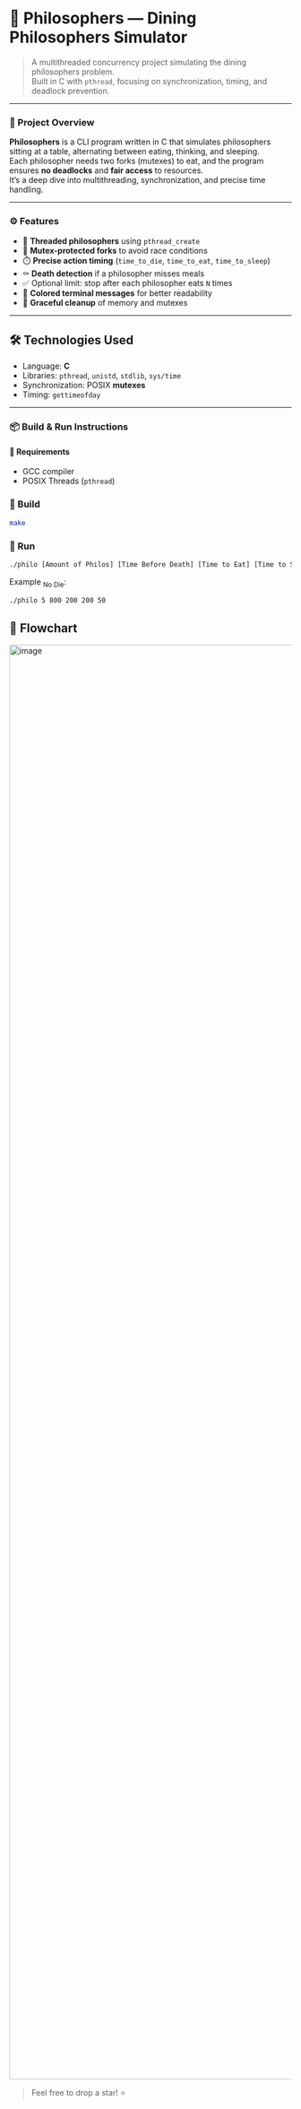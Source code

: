 # 🍝 Philosophers — Dining Philosophers Simulator

> A multithreaded concurrency project simulating the dining philosophers problem.  
> Built in C with `pthread`, focusing on synchronization, timing, and deadlock prevention.

---

### 📜 Project Overview

**Philosophers** is a CLI program written in C that simulates philosophers sitting at a table, alternating between eating, thinking, and sleeping.  
Each philosopher needs two forks (mutexes) to eat, and the program ensures **no deadlocks** and **fair access** to resources.  
It’s a deep dive into multithreading, synchronization, and precise time handling.

---

### ⚙️ Features

- 🧵 **Threaded philosophers** using `pthread_create`
- 🍴 **Mutex-protected forks** to avoid race conditions
- ⏱️ **Precise action timing** (`time_to_die`, `time_to_eat`, `time_to_sleep`)
- ⚰️ **Death detection** if a philosopher misses meals
- ✅ Optional limit: stop after each philosopher eats `N` times
- 🎨 **Colored terminal messages** for better readability
- 🧼 **Graceful cleanup** of memory and mutexes

---

## 🛠️ Technologies Used

- Language: **C**
- Libraries: `pthread`, `unistd`, `stdlib`, `sys/time`
- Synchronization: POSIX **mutexes**
- Timing: `gettimeofday`

---

### 📦 Build & Run Instructions

#### 🧰 Requirements
- GCC compiler
- POSIX Threads (`pthread`)

### 🔨 Build
```bash
make
```
### 🚀 Run
```bash
./philo [Amount of Philos] [Time Before Death] [Time to Eat] [Time to Sleep] ([Amount of Meals])
```

Example <sub>No Die</sub>:
```bash
./philo 5 800 200 200 50
```

## 🔀 Flowchart
<img width="1290" height="2560" alt="image" src="https://github.com/user-attachments/assets/04608fa4-62e1-484d-8e7b-31bef9c1cdcc" />

> Feel free to drop a star! ⭐️

